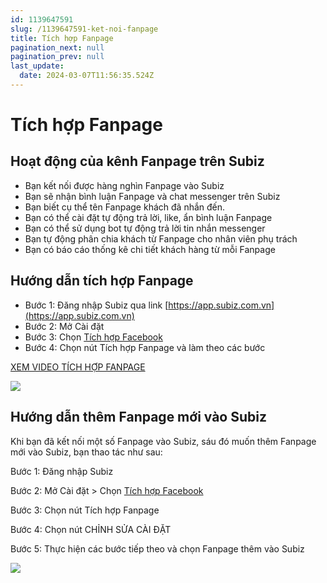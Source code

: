 ```yaml
---
id: 1139647591
slug: /1139647591-ket-noi-fanpage
title: Tích hợp Fanpage
pagination_next: null
pagination_prev: null
last_update:
  date: 2024-03-07T11:56:35.524Z
---
```


# Tích hợp Fanpage





## Hoạt động của kênh Fanpage trên Subiz




- Bạn kết nối được hàng nghìn Fanpage vào Subiz
- Bạn sẽ nhận bình luận Fanpage và chat messenger trên Subiz
- Bạn biết cụ thể tên Fanpage khách đã nhắn đến.
- Bạn có thể cài đặt tự động trả lời, like, ẩn bình luận Fanpage
- Bạn có thể sử dụng bot tự động trả lời tin nhắn messenger
- Bạn tự động phân chia khách từ Fanpage cho nhân viên phụ trách
- Bạn có báo cáo thống kê chi tiết khách hàng từ mỗi Fanpage


## Hướng dẫn tích hợp Fanpage 


- Bước 1: Đăng nhập Subiz qua link [https://app.subiz.com.vn](https://app.subiz.com.vn)
- Bước 2: Mở Cài đặt
- Bước 3: Chọn [Tích hợp Facebook](https://app.subiz.com.vn/settings/messenger)
- Bước 4: Chọn nút Tích hợp Fanpage và làm theo các bước



[XEM VIDEO TÍCH HỢP FANPAGE](https://www.youtube.com/watch?v=XkAFJFvsUbA)




![](https://vcdn.subiz-cdn.com/file/c641504d4edfac34878f6ddfc7dab78f0eb6b68b44927c3b81c8c612893cd0d7_acpxkgumifuoofoosble)

## Hướng dẫn thêm Fanpage mới vào Subiz


Khi bạn đã kết nối một số Fanpage vào Subiz, sáu đó muốn thêm Fanpage mới vào Subiz, bạn thao tác như sau:

Bước 1: Đăng nhập Subiz

Bước 2: Mở Cài đặt > Chọn [Tích hợp Facebook](https://app.subiz.com.vn/settings/messenger) 

Bước 3: Chọn nút Tích hợp Fanpage

Bước 4: Chọn nút CHỈNH SỬA CÀI ĐẶT 

Bước 5: Thực hiện các bước tiếp theo và chọn Fanpage thêm vào Subiz




![](https://vcdn.subiz-cdn.com/file/0f265b71f2f7af95c8291d00079f7d61f73a48d02232ee94b68bb54b779929a8_acpxkgumifuoofoosble)